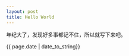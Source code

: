 ```yaml
---
layout: post
title: Hello World
---
```



<p>年纪大了，发现好多事都记不住，所以就写下来吧。</p>

<p>{{ page.date | date_to_string}}</p>
